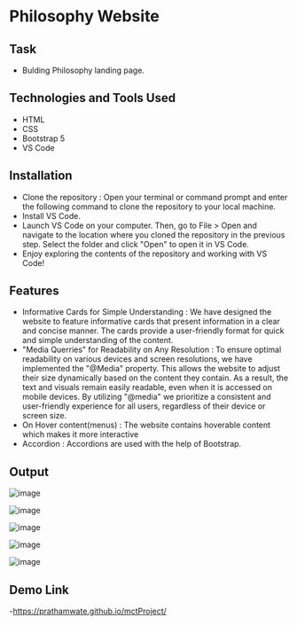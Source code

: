 # Philosophy Website
## Task
   - Bulding Philosophy landing page.
## Technologies and Tools Used
 - HTML
 - CSS
 - Bootstrap 5
 - VS Code
## Installation
- Clone the repository : Open your terminal or command prompt and enter the following command to clone the repository to your local machine.
- Install VS Code.
- Launch VS Code on your computer. Then, go to File > Open and navigate to the location where you cloned the repository in the previous step. Select the folder and click "Open" to open it in VS Code.
- Enjoy exploring the contents of the repository and working with VS Code!
## Features 
- Informative Cards for Simple Understanding : We have designed the website to feature informative cards that present information in a clear and concise manner. The cards provide a user-friendly format for quick and simple understanding of the content.
- "Media Querries" for Readability on Any Resolution : To ensure optimal readability on various devices and screen resolutions, we have implemented the "@Media" property. This allows the website to adjust their size dynamically based on the content they contain. As a result, the text and visuals remain easily readable, even when it is accessed on mobile devices. By utilizing "@media" we prioritize a consistent and user-friendly experience for all users, regardless of their device or screen size.
- On Hover content(menus) : The website contains hoverable content which makes it more interactive
- Accordion : Accordions are used with the help of Bootstrap.
## Output
![image](https://github.com/Prathamwate/mctProject/assets/98683881/96a4c2d5-1396-4445-8666-9dc7cf0dbbaa)

![image](https://github.com/Prathamwate/mctProject/assets/98683881/3e7d9bb3-e7f9-4bc4-8a7d-92b1b93dcaff)

![image](https://github.com/Prathamwate/mctProject/assets/98683881/a0b56efb-0abd-4bd3-b4cb-7e10642ac054)

![image](https://github.com/Prathamwate/mctProject/assets/98683881/c8c1be59-54c3-4d54-ad74-321c39251c94)

![image](https://github.com/Prathamwate/mctProject/assets/98683881/121591bb-833d-4059-a425-43b44cf25a7c)


## Demo Link
-https://prathamwate.github.io/mctProject/
